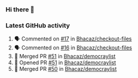 ### Hi there 👋


### Latest GitHub activity
<!--START_SECTION:activity-->
1. 🗣 Commented on [#17](https://github.com/Bhacaz/checkout-files/issues/17) in [Bhacaz/checkout-files](https://github.com/Bhacaz/checkout-files)
2. 🗣 Commented on [#16](https://github.com/Bhacaz/checkout-files/issues/16) in [Bhacaz/checkout-files](https://github.com/Bhacaz/checkout-files)
3. 🎉 Merged PR [#51](https://github.com/Bhacaz/democraylist/pull/51) in [Bhacaz/democraylist](https://github.com/Bhacaz/democraylist)
4. 💪 Opened PR [#51](https://github.com/Bhacaz/democraylist/pull/51) in [Bhacaz/democraylist](https://github.com/Bhacaz/democraylist)
5. 🎉 Merged PR [#50](https://github.com/Bhacaz/democraylist/pull/50) in [Bhacaz/democraylist](https://github.com/Bhacaz/democraylist)
<!--END_SECTION:activity-->

<!--
**Bhacaz/bhacaz** is a ✨ _special_ ✨ repository because its `README.md` (this file) appears on your GitHub profile.

Here are some ideas to get you started:

- 🔭 I’m currently working on ...
- 🌱 I’m currently learning ...
- 👯 I’m looking to collaborate on ...
- 🤔 I’m looking for help with ...
- 💬 Ask me about ...
- 📫 How to reach me: ...
- 😄 Pronouns: ...
- ⚡ Fun fact: ...
-->
